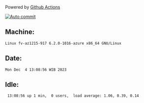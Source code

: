Powered by [Github Actions](https://github.com/features/actions)

[![Auto commit](https://github.com/hiage/workstation/workflows/Auto%20commit/badge.svg)](https://github.com/hiage/workstation/actions?query=workflow%3A%22Auto+commit%22)

## Machine:
```
Linux fv-az1215-917 6.2.0-1016-azure x86_64 GNU/Linux
```
## Date:
```
Mon Dec  4 13:08:56 WIB 2023
```
## Idle:
```
 13:08:56 up 1 min,  0 users,  load average: 1.06, 0.39, 0.14
```
